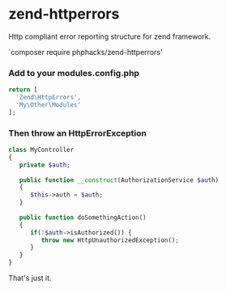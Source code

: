 # zend-httperrors
Http compliant error reporting structure for zend framework.

`composer require phphacks/zend-httperrors'

### Add to your modules.config.php
```php
return [
  'Zend\HttpErrors',
  'My\Other\Modules'
];
```

### Then throw an HttpErrorException
```php
class MyController
{
   private $auth;
   
   public function __construct(AuthorizationService $auth)
   {
      $this->auth = $auth;
   }
   
   public function doSomethingAction()
   {
      if(!$auth->isAuthorized()) {
         throw new HttpUnauthorizedException();
      }
   }
}
```
That's just it.
